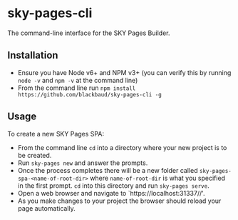 # sky-pages-cli
The command-line interface for the SKY Pages Builder.

## Installation

- Ensure you have Node v6+ and NPM v3+ (you can verify this by running `node -v` and `npm -v` at the command line)
- From the command line run `npm install https://github.com/blackbaud/sky-pages-cli -g`
 
## Usage

To create a new SKY Pages SPA:

- From the command line `cd` into a directory where your new project is to be created.
- Run `sky-pages new` and answer the prompts.
- Once the process completes there will be a new folder called `sky-pages-spa-<name-of-root-dir>` where `name-of-root-dir` is what you specified in the first prompt.  `cd` into this directory and run `sky-pages serve`.
- Open a web browser and navigate to `https://localhost:31337/<name-of-root-dir>/'.
- As you make changes to your project the browser should reload your page automatically.
